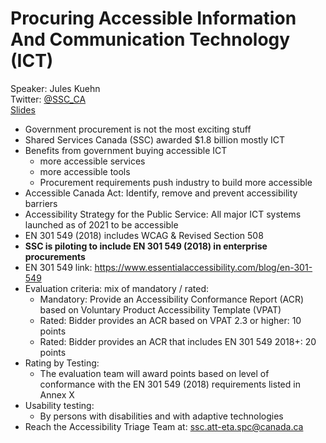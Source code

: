 # Procuring Accessible Information And Communication Technology (ICT)
Speaker:  Jules Kuehn  
Twitter: [@SSC_CA](https://twitter.com/SSC_CA)  
[Slides](https://www.dropbox.com/s/1e7uw483jr5syrh/a11yTO%20-%20Shared%20Services%20Canada%20-%20Procuring%20Accessible%20ICT.pptx?dl=1)

- Government procurement is not the most exciting stuff
- Shared Services Canada (SSC) awarded $1.8 billion mostly ICT
- Benefits from government buying accessible ICT
    - more accessible services
    - more accessible tools
    - Procurement requirements push industry to build more accessible
- Accessible Canada Act: Identify, remove and prevent accessibility barriers
- Accessibility Strategy for the Public Service: All major ICT systems launched as of 2021 to be accessible
- EN 301 549 (2018) includes WCAG & Revised Section 508
- **SSC is piloting to include EN 301 549 (2018) in enterprise procurements**
- EN 301 549 link: https://www.essentialaccessibility.com/blog/en-301-549
- Evaluation criteria: mix of mandatory / rated: 
    - Mandatory: Provide an Accessibility Conformance Report (ACR) based on Voluntary Product Accessibility Template (VPAT)
    - Rated: Bidder provides an ACR based on VPAT 2.3 or higher: 10 points
    - Rated: Bidder provides an ACR that includes EN 301 549 2018+: 20 points
- Rating by Testing: 
    - The evaluation team will award points based on level of conformance with the EN 301 549 (2018) requirements listed in Annex X
- Usability testing: 
    - By persons with disabilities and with adaptive technologies
- Reach the Accessibility Triage Team at: ssc.att-eta.spc@canada.ca
